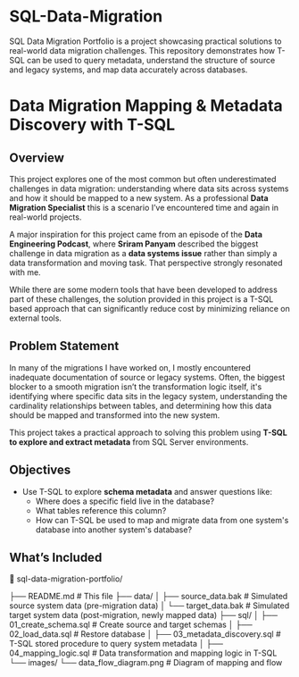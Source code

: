 # SQL-Data-Migration
SQL Data Migration Portfolio is a project showcasing practical solutions to real-world data migration challenges. This repository demonstrates how T-SQL can be used to query metadata, understand the structure of source and legacy systems, and map data accurately across databases.


# Data Migration Mapping & Metadata Discovery with T-SQL

## Overview

This project explores one of the most common but often underestimated challenges in data migration: understanding where data sits across systems and how it should be mapped to a new system. As a professional **Data Migration Specialist** this is a scenario I’ve encountered time and again in real-world projects. 

A major inspiration for this project came from an episode of the **Data Engineering Podcast**, where **Sriram Panyam** described the biggest challenge in data migration as a **data systems issue** rather than simply a data transformation and moving task. That perspective strongly resonated with me.

While there are some modern tools that have been developed to address part of these challenges, the solution provided in this project is a T-SQL based approach that can significantly reduce cost by minimizing reliance on external tools.

## Problem Statement

In many of the migrations I have worked on, I mostly encountered inadequate documentation of source or legacy systems.  Often, the biggest blocker to a smooth migration isn’t the transformation logic itself, it's identifying where specific data sits in the legacy system, understanding the cardinality relationships between tables, and determining how this data should be mapped and transformed into the new system.

This project takes a practical approach to solving this problem using **T-SQL to explore and extract metadata** from SQL Server environments.

## Objectives

- Use T-SQL to explore **schema metadata** and answer questions like:
  - Where does a specific field live in the database?
  - What tables reference this column?
  - How can T-SQL be used to map and migrate data from one system's database into another system's database?


## What’s Included

📁 sql-data-migration-portfolio/

├── README.md                              # This file
├── data/
│   ├── source_data.bak                    # Simulated source system data (pre-migration data)
│   └── target_data.bak                    # Simulated target system data (post-migration, newly mapped data)
├── sql/
│   ├── 01_create_schema.sql               # Create source and target schemas
│   ├── 02_load_data.sql                   # Restore database
│   ├── 03_metadata_discovery.sql          # T-SQL stored procedure to query system metadata
│   ├── 04_mapping_logic.sql               # Data transformation and mapping logic in T-SQL
└── images/
    └── data_flow_diagram.png              # Diagram of mapping and flow

